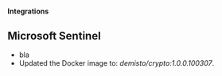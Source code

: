 
#### Integrations

## Microsoft Sentinel

- bla
- Updated the Docker image to: *demisto/crypto:1.0.0.100307*.

